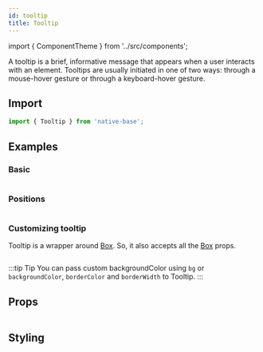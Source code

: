 ```yaml
---
id: tooltip
title: Tooltip
---
```


import { ComponentTheme } from '../src/components';

A tooltip is a brief, informative message that appears when a user interacts with an element. Tooltips are usually initiated in one of two ways: through a mouse-hover gesture or through a keyboard-hover gesture.

## Import

```jsx
import { Tooltip } from 'native-base';
```

## Examples

### Basic

```ComponentSnackPlayer path=composites,Tooltip,Basic.tsx

```

### Positions

```ComponentSnackPlayer path=composites,Tooltip,TooltipPositions.tsx

```

### Customizing tooltip

Tooltip is a wrapper around [Box](box.md). So, it also accepts all the [Box](box.md#props) props.

```ComponentSnackPlayer path=composites,Tooltip,CustomTooltip.tsx

```

:::tip Tip
You can pass custom backgroundColor using `bg` or `backgroundColor`, `borderColor` and `borderWidth` to Tooltip.
:::

## Props

```ComponentPropTable path=composites,Tooltip,Tooltip.tsx

```

## Styling

<ComponentTheme name="tooltip" />
